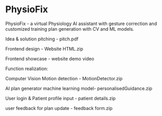 # PhysioFix
PhysioFix - a virtual Physiology AI assistant with gesture correction and customized training plan generation with CV and ML models.


Idea & solution pitching - pitch.pdf

Frontend design - Website HTML.zip

Frontend showcase - website demo video

Function realization:

Computer Vision Motion detection - MotionDetector.zip

AI plan generator machine learning model- personalisedGuidance.zip

User login & Patient profile input - patient details.zip

user feedback for plan update - feedback form.zip
